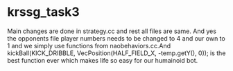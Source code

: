 # krssg_task3

Main changes are done in strategy.cc and rest all files are same. And yes the opponents file player numbers needs to be changed to 4 and
our own to 1 and we simply use functions from naobehaviors.cc.And kickBall(KICK_DRIBBLE, VecPosition(HALF_FIELD_X, -temp.getY(), 0));
is the best function ever which makes life so easy for our humainoid bot.
